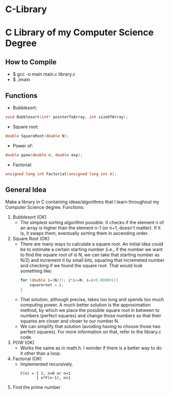 # C-Library

# C Library of my Computer Science Degree

## How to Compile
- $ gcc -o main main.c library.c
- $ ./main

## Functions
- Bubblesort:
```c
void Bubblesort(int* pointerToArray, int sizeOfArray);
```
- Square root:
```c
double SquareRoot(double N);
```
- Power of:
```c
double ppow(double n, double exp);
```
- Factorial:
```c
unsigned long int Factorial(unsigned long int n);
```

## General Idea
Make a library in C containing ideas/algorithms that I learn throughout my Computer Science degree.
Functions:
1. Bubblesort (OK)
    - The simplest sorting algorithm possible. It checks if the element n of an array is higher than the element n-1 (or n+1, doesn't matter). If it is, it swaps them, eventually sorting them in ascending order.
2. Square Root (OK)
    - There are many ways to calculate a square root. An initial idea could be to estimate a certain starting number (i.e., if the number we want to find the square root of is N, we can take that starting number as N/2) and increment it by small bits, squaring that incremeted number and checking if we found the square root. That would look something like:
        ```c
        for (double i=(N/2); i*i<=N; i=i+0.000001){
            squareroot = i;
        }
        ```
    - That solution, although precise, takes too long and spends too much computing power. A much better solution is the approximation method, by which we place the possible square root in between to numbers (perfect squares) and change those numbers so that their squares are closer and closer to our number N.
    - We can simplify that solution (avoiding having to choose those two perfect squares). For more information on that, refer to the library.c code.
3. POW (OK)
    - Works the same as in math.h. I wonder if there is a better way to do it other than a loop.
4. Factorial (OK)
    - Implemented recursively.
        ```
        F(n) = { 1, n=0 or n=1
               { n*F(n-1), n>1
        ```
5. Find the prime number
